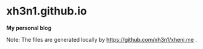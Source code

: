 # xh3n1.github.io
__My personal blog__

Note: The files are generated locally by https://github.com/xh3n1/xheni.me .
